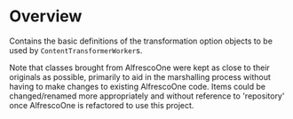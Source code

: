 
Overview
========

Contains the basic definitions of the transformation option objects 
to be used by `ContentTransformerWorker`s.

Note that classes brought from AlfrescoOne were kept as close to their originals
as possible, primarily to aid in the marshalling process without having to make changes
to existing AlfrescoOne code.  Items could be changed/renamed more appropriately
and without reference to 'repository' once AlfrescoOne is refactored to use this project.


